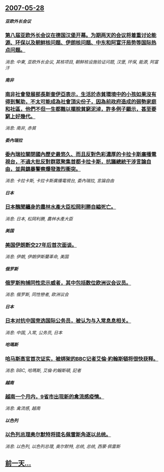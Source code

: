 ## [2007-05-28](/news/2007/05/28/index.md)

##### 亚欧外长会议
### [第八届亚欧外长会议在德国汉堡开幕。为期两天的会议将着重讨论能源、环保以及朝鲜核问题、伊朗核问题、中东和阿富汗局势等国际热点问题。](/news/2007/05/28/第八届亚欧外长会议在德国汉堡开幕-为期两天的会议将着重讨论能源-环保以及朝鲜核问题-伊朗核问题-中东和阿富汗局势等国际热.md)
_消息: 中東, 亚欧外长会议, 其核项目, 朝鲜核设施验证问题, 汉堡, 环保, 能源, 阿富汗_

##### 南非
### [南非社會發展部長斯奎伊亞表示，生活於赤貧環境中的小孩如果沒有得到幫助，不太可能成為社會頂尖份子，因為前政府造成的弱勢家庭和社區，他們不但一生都難以擺脫貧窮泥淖，許多例子顯示，甚至要窮上好幾代。](/news/2007/05/28/南非社會發展部長斯奎伊亞表示-生活於赤貧環境中的小孩如果沒有得到幫助-不太可能成為社會頂尖份子-因為前政府造成的弱勢家庭.md)
_消息: 南非, 赤貧_

##### 委內瑞拉
### [委內瑞拉關閉國內歷史最悠久、而且反對色彩濃厚的卡拉卡斯廣播電視台，不過大批反對群眾聚集首都卡拉卡斯，抗議總統干涉言論自由，並與鎮暴警察爆發激烈衝突。](/news/2007/05/28/委內瑞拉關閉國內歷史最悠久-而且反對色彩濃厚的卡拉卡斯廣播電視台-不過大批反對群眾聚集首都卡拉卡斯-抗議總統干涉言論自由.md)
_消息: 卡拉卡斯, 卡拉卡斯廣播電視台, 委內瑞拉, 言論自由_

##### 日本
### [日本醜聞纏身的農林水產大臣松岡利勝自縊死亡。](/news/2007/05/28/日本醜聞纏身的農林水產大臣松岡利勝自縊死亡.md)
_消息: 日本, 松岡利勝, 農林水產大臣_

##### 美国
### [美国伊朗断交27年后首次面谈。](/news/2007/05/28/美国伊朗断交27年后首次面谈.md)
_消息: 伊朗, 伊朗伊斯蘭革命, 美国_

##### 俄罗斯
### [俄罗斯拘捕同性恋示威者，其中包括数位欧洲议会议员。](/news/2007/05/28/俄罗斯拘捕同性恋示威者-其中包括数位欧洲议会议员.md)
_消息: 俄罗斯, 同性戀者, 欧洲议会_

##### 日本
### [日本对抗中国竞选国际公务员，被认为与入常息息相关。](/news/2007/05/28/日本对抗中国竞选国际公务员-被认为与入常息息相关.md)
_消息: 中国, 入常, 公务员, 日本_

##### 哈瑪斯
### [哈马斯高官首次证实，被绑架的BBC记者艾倫·約翰斯頓将很快获释。](/news/2007/05/28/哈马斯高官首次证实-被绑架的BBC记者艾倫-約翰斯頓将很快获释.md)
_消息: BBC, 哈瑪斯, 艾倫·約翰斯頓, 記者_

##### 越南
### [越南一个月内，9省市出现新的禽流感疫情。](/news/2007/05/28/越南一个月内-9省市出现新的禽流感疫情.md)
_消息: 禽流感, 越南_

##### 以色列
### [以色列总理奥尔默特将提名佩雷斯角逐以总统。](/news/2007/05/28/以色列总理奥尔默特将提名佩雷斯角逐以总统.md)
_消息: 以色列, 以色列总理, 奥尔默特, 总统, 总统, 西蒙·佩雷斯_

## [前一天...](/news/2007/05/27/index.md)

